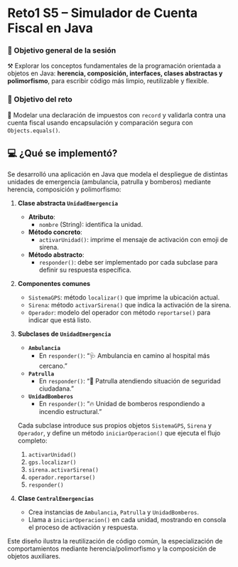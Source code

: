 # Reto1 S5 – Simulador de Cuenta Fiscal en Java

### 🎯 Objetivo general de la sesión
⚒️ Explorar los conceptos fundamentales de la programación orientada a objetos en Java: **herencia, composición, interfaces, clases abstractas y polimorfismo**, para escribir código más limpio, reutilizable y flexible.
### 🎯 Objetivo del reto
📄 Modelar una declaración de impuestos con `record` y validarla contra una cuenta fiscal usando encapsulación y comparación segura con `Objects.equals()`.

## 💻 ¿Qué se implementó?
Se desarrolló una aplicación en Java que modela el despliegue de distintas unidades de emergencia (ambulancia, patrulla y bomberos) mediante herencia, composición y polimorfismo:

1. **Clase abstracta `UnidadEmergencia`**  
   - **Atributo**:  
     - `nombre` (String): identifica la unidad.  
   - **Método concreto**:  
     - `activarUnidad()`: imprime el mensaje de activación con emoji de sirena.  
   - **Método abstracto**:  
     - `responder()`: debe ser implementado por cada subclase para definir su respuesta específica.

2. **Componentes comunes**  
   - `SistemaGPS`: método `localizar()` que imprime la ubicación actual.  
   - `Sirena`: método `activarSirena()` que indica la activación de la sirena.  
   - `Operador`: modelo del operador con método `reportarse()` para indicar que está listo.

3. **Subclases de `UnidadEmergencia`**  
   - **`Ambulancia`**  
     - En `responder()`: “🩺 Ambulancia en camino al hospital más cercano.”  
   - **`Patrulla`**  
     - En `responder()`: “🚓 Patrulla atendiendo situación de seguridad ciudadana.”  
   - **`UnidadBomberos`**  
     - En `responder()`: “🔥 Unidad de bomberos respondiendo a incendio estructural.”  

   Cada subclase introduce sus propios objetos `SistemaGPS`, `Sirena` y `Operador`, y define un método `iniciarOperacion()` que ejecuta el flujo completo:
   1. `activarUnidad()`  
   2. `gps.localizar()`  
   3. `sirena.activarSirena()`  
   4. `operador.reportarse()`  
   5. `responder()`  

4. **Clase `CentralEmergencias`**  
   - Crea instancias de `Ambulancia`, `Patrulla` y `UnidadBomberos`.  
   - Llama a `iniciarOperacion()` en cada unidad, mostrando en consola el proceso de activación y respuesta.

Este diseño ilustra la reutilización de código común, la especialización de comportamientos mediante herencia/polimorfismo y la composición de objetos auxiliares.
